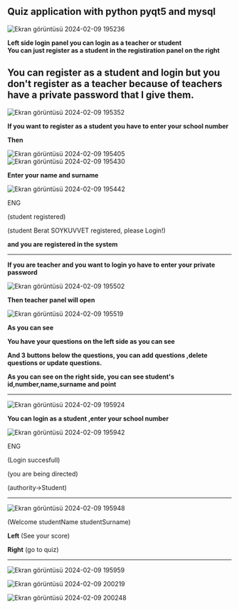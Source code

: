 **Quiz application with python pyqt5 and mysql**
-------------------------------------------------------------------------------------------------

![Ekran görüntüsü 2024-02-09 195236](https://github.com/soykuvvetberat34/QuizApp_with_python_pyqt5_mysql/assets/69586522/aa8494cd-f2ed-47bc-962b-2c610ef3044f)


**Left side login panel you can login as a teacher or student**   
**You can just register as a student in the registiration panel on the right**

**You can register as a student and login but you don't register as a teacher because of teachers have a private password that I give them.**
-------------------------------------------------------------------------------------------------



![Ekran görüntüsü 2024-02-09 195352](https://github.com/soykuvvetberat34/QuizApp_with_python_pyqt5_mysql/assets/69586522/b6d58348-0026-4e0d-991c-9db2660b156c)


**If you want to register as a student you have to enter your school number**

**Then**


![Ekran görüntüsü 2024-02-09 195405](https://github.com/soykuvvetberat34/QuizApp_with_python_pyqt5_mysql/assets/69586522/ab563678-e176-4873-8db5-d7265b2ca294)                                           ![Ekran görüntüsü 2024-02-09 195430](https://github.com/soykuvvetberat34/QuizApp_with_python_pyqt5_mysql/assets/69586522/8b25bcdb-8e9b-4a84-bf43-399735cef4cc)

**Enter your name and surname**

![Ekran görüntüsü 2024-02-09 195442](https://github.com/soykuvvetberat34/QuizApp_with_python_pyqt5_mysql/assets/69586522/dddd6d5c-a1d4-41e9-93e9-1665123bd541)


ENG

(student registered)

(student Berat SOYKUVVET registered, please Login!)

**and you are registered in the system**

-------------------------------------------------------------------------------------------------

**If you are teacher and you want to login yo have to enter your private password**


![Ekran görüntüsü 2024-02-09 195502](https://github.com/soykuvvetberat34/QuizApp_with_python_pyqt5_mysql/assets/69586522/94c47d62-9b85-4337-808e-5123803f51bc)

**Then teacher panel will open**



![Ekran görüntüsü 2024-02-09 195519](https://github.com/soykuvvetberat34/QuizApp_with_python_pyqt5_mysql/assets/69586522/abf173f3-bc64-4acd-b316-628e59688620)

**As you can see**

**You have your questions on the left side as you can see**

**And 3 buttons below the questions, you can add questions ,delete questions or update questions.**

**As you can see on the right side, you can see student's id,number,name,surname and point**

------------------------------------------------------------------------------------

![Ekran görüntüsü 2024-02-09 195924](https://github.com/soykuvvetberat34/QuizApp_with_python_pyqt5_mysql/assets/69586522/242b3d5f-a940-4803-888c-a972665aef27)


**You can login as a student ,enter your school number**


![Ekran görüntüsü 2024-02-09 195942](https://github.com/soykuvvetberat34/QuizApp_with_python_pyqt5_mysql/assets/69586522/a735e5f9-24ab-4792-99ff-927725b79082)


ENG

(Login succesfull)

(you are being directed)

(authority->Student)

-----------------------------------------------------------------------------------------

![Ekran görüntüsü 2024-02-09 195948](https://github.com/soykuvvetberat34/QuizApp_with_python_pyqt5_mysql/assets/69586522/207e71a9-7bb6-489f-8d9e-ad3743b67aa8)

(Welcome studentName studentSurname)

**Left**
(See your score)

**Right**
(go to quiz)

----------------------------------------------------------------------------------------
![Ekran görüntüsü 2024-02-09 195959](https://github.com/soykuvvetberat34/QuizApp_with_python_pyqt5_mysql/assets/69586522/ab00d592-9860-4797-a248-da17d541f473)


![Ekran görüntüsü 2024-02-09 200219](https://github.com/soykuvvetberat34/QuizApp_with_python_pyqt5_mysql/assets/69586522/8ddaf338-ddb8-4043-8976-7a39c47b7206)


![Ekran görüntüsü 2024-02-09 200248](https://github.com/soykuvvetberat34/QuizApp_with_python_pyqt5_mysql/assets/69586522/2e46c50c-a93e-43b3-90b1-90c6b5f482eb)

